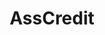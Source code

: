 ---
title: AssCredit
crosslinks:
- youtubefactsbot
- tmsbmeta
- u_imguralbumbot
- AMAAggregator
- Music
- CAHbot
- MassdropBot
- livven
- r
- theydidnotdothemath
- AssDebit
- autotldr
- theydidthefuckyou
- furry
- CringeAnarchy
- OldSchoolCool
- relationships
- 'no'
- AskOuija
- videos
---